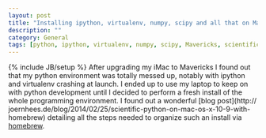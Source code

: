 ```yaml
---
layout: post
title: "Installing ipython, virtualenv, numpy, scipy and all that on Mavericks"
description: ""
category: General
tags: [python, ipython, virtualenv, numpy, scipy, Mavericks, scientific python]
---
```

{% include JB/setup %}
After upgrading my iMac to Mavericks I found out that my python environment was
totally messed up, notably with ipython and virtualenv crashing at launch. I
ended up to use my laptop to keep on with python development until I decided to
perform a fresh install of the whole programming environment. I found out a
wonderful [blog post](http://
joernhees.de/blog/2014/02/25/scientific-python-on-mac-os-x-10-9-with-homebrew)
detailing all the steps needed to organize such an install via [homebrew](
http://http://brew.sh).


